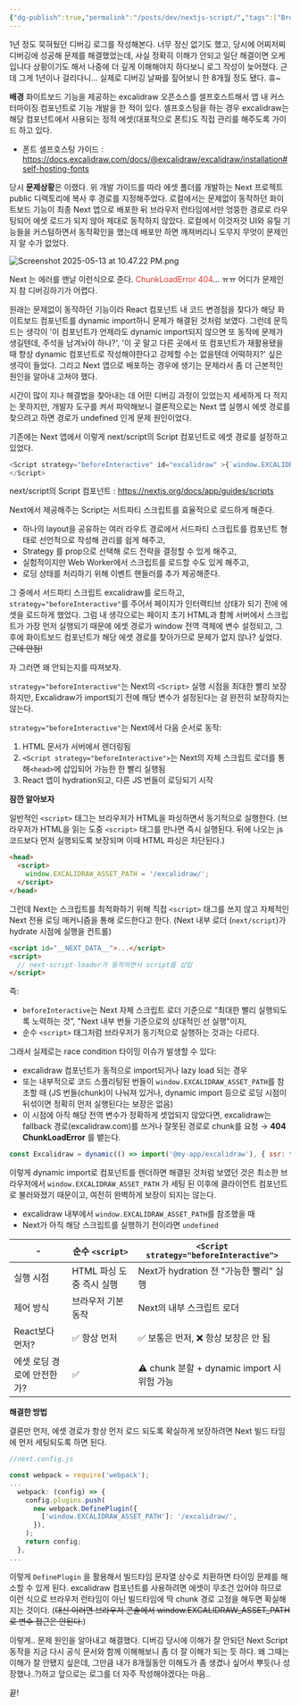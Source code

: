 ```yaml
---
{"dg-publish":true,"permalink":"/posts/dev/nextjs-script/","tags":["Browser","Nextjs"],"created":"2025-05-13","updated":"2025-05-13T22:33:00"}
---
```


1년 정도 묵혀뒀던 디버깅 로그를 작성해본다. 
너무 정신 없기도 했고, 당시에 어찌저찌 디버깅에 성공해 문제를 해결했었는데, 사실 정확히 이해가 안되고 일단 해결이면 오케입니다 상황이기도 해서 나중에 더 깊게 이해해야지 하다보니 로그 작성이 늦어졌다. 근데 그게 1년이나 걸리다니... 실제로 디버깅 날짜를 짚어보니 한 8개월 정도 됐다. 휴~

**배경**
화이트보드 기능을 제공하는 excalidraw 오픈소스를 셀프호스트해서 앱 내 커스터마이징 컴포넌트로 기능 개발을 한 적이 있다. 셀프호스팅을 하는 경우 excalidraw는 해당 컴포넌트에서 사용되는 정적 에셋(대표적으로 폰트)도 직접 관리를 해주도록 가이드 하고 있다. 
- 폰트 셀프호스팅 가이드 :  https://docs.excalidraw.com/docs/@excalidraw/excalidraw/installation#self-hosting-fonts 

당시 **문제상황**은 이랬다. 
위 개발 가이드를 따라 에셋 폴더를 개발하는 Next 프로젝트 public 디렉토리에 복사 후 경로를 지정해주었다. 로컬에서는 문제없이 동작하던 화이트보드 기능이 최종 Next 앱으로 배포한 뒤 브라우저 런타임에서만 엉뚱한 경로로 라우팅되어 에셋 로드가 되지 않아 제대로 동작하지 않았다. 로컬에서 이것저것 UI와 유틸 기능들을 커스텀하면서 동작확인을 했는데 배포만 하면 깨져버리니 도무지 무엇이 문제인지 알 수가 없었다.

![Screenshot 2025-05-13 at 10.47.22 PM.png](/img/user/Screenshot%202025-05-13%20at%2010.47.22%20PM.png)

Next 는 에러를 맨날 이런식으로 준다. <font color="#d83931">ChunkLoadError 404</font>... ㅠㅠ 어디가 문제인지 참 디버깅하기가 어렵다.

원래는 문제없이 동작하던 기능이라 React 컴포넌트 내 코드 변경점을 찾다가 해당 화이트보드 컴포넌트를 dynamic import하니 문제가 해결된 것처럼 보였다. 그런데 문득 드는 생각이 '이 컴포넌트가 언제라도 dynamic import되지 않으면 또 동작에 문제가 생길텐데, 주석을 남겨놔야 하나?', '이 곳 말고 다른 곳에서 또 컴포넌트가 재활용됐을 때 항상 dynamic 컴포넌트로 작성해야한다고 강제할 수는 없을텐데 어떡하지?' 싶은 생각이 들었다. 그리고 Next 앱으로 배포하는 경우에 생기는 문제라서 좀 더 근본적인 원인을 알아내 고쳐야 했다.

시간이 많이 지나 해결법을 찾아내는 데 어떤 디버깅 과정이 있었는지 세세하게 다 적지는 못하지만, 개발자 도구를 켜서 파악해보니 결론적으로는 Next 앱 실행시 에셋 경로를 찾으려고 하면 경로가 undefined 인게 문제 원인이었다.

기존에는 Next 앱에서 이렇게 next/script의 Script 컴포넌트로 에셋 경로를 설정하고 있었다.

```js
<Script strategy="beforeInteractive" id="excalidraw" >{`window.EXCALIDRAW_ASSET_PATH = '/excalidraw/';`}
</Script>
```

next/script의 Script 컴포넌트 : https://nextjs.org/docs/app/guides/scripts

Next에서 제공해주는 Script는 서트파티 스크립트를 효율적으로 로드하게 해준다. 
- 하나의 layout을 공유하는 여러 라우트 경로에서 서드파티 스크립트를 컴포넌트 형태로 선언적으로 작성해 관리를 쉽게 해주고,
- Strategy 를 prop으로 선택해 로드 전략을 결정할 수 있게 해주고,
- 실험적이지만 Web Worker에서 스크립트를 로드할 수도 있게 해주고,
- 로딩 상태를 처리하기 위해 이벤트 핸들러를 추가 제공해준다.

그 중에서 서드파티 스크립트 excalidraw를 로드하고, `strategy="beforeInteractive"`를 주어서 페이지가 인터랙티브 상태가 되기 전에 에셋을 로드하게 했었다. 그럼 내 생각으로는 페이지 초기 HTML과 함께 서버에서 스크립트가 가장 먼저 실행되기 때문에 에셋 경로가 window 전역 객체에 변수 설정되고, 그 후에 화이트보드 컴포넌트가 해당 에셋 경로를 찾아가므로 문제가 없지 않나? 싶었다. ~~근데 안됨!~~

자 그러면 왜 안되는지를 따져보자.

`strategy="beforeInteractive"`는 Next의 `<Script>` 실행 시점을 최대한 빨리 보장하지만, Excalidraw가 import되기 전에 해당 변수가 설정된다는 걸 완전히 보장하지는 않는다.

`strategy="beforeInteractive"`는 Next에서 다음 순서로 동작:
1. HTML 문서가 서버에서 렌더링됨
2. `<Script strategy="beforeInteractive">`는 Next의 자체 스크립트 로더를 통해`<head>`에 삽입되어 가능한 한 빨리 실행됨
3. React 앱이 hydration되고, 다른 JS 번들이 로딩되기 시작

**잠깐 알아보자**

일반적인 `<script>` 태그는 브라우저가 HTML을 파싱하면서 동기적으로 실행한다.
(브라우저가 HTML을 읽는 도중 `<script>` 태그를 만나면 즉시 실행된다. 뒤에 나오는 js 코드보다 먼저 실행되도록 보장되며 이때 HTML 파싱은 차단된다.)

```html
<head>
  <script>
    window.EXCALIDRAW_ASSET_PATH = '/excalidraw/';
  </script>
</head>
```

그런데 Next는 스크립트를 최적화하기 위해 직접 `<script>` 태그를 쓰지 않고 자체적인 Next 전용 로딩 매커니즘을 통해 로드한다고 한다. 
(Next 내부 로더 (`next/script`)가 hydrate 시점에 실행을 컨트롤)

```html
<script id="__NEXT_DATA__">...</script>
<script>
  // next-script-loader가 동작하면서 script를 삽입
</script>
```


즉:
- `beforeInteractive`는 Next 자체 스크립트 로더 기준으로 “최대한 빨리 실행되도록 노력하는 것”, "Next 내부 번들 기준으로의 상대적인 선 실행"이지,
- 순수 `<script>` 태그처럼 브라우저가 동기적으로 실행하는 것과는 다르다.

그래서 실제로는 race condition 타이밍 이슈가 발생할 수 있다:
- excalidraw 컴포넌트가 동적으로 import되거나 lazy load 되는 경우
- 또는 내부적으로 코드 스플리팅된 번들이 `window.EXCALIDRAW_ASSET_PATH`를 참조할 때 (JS 번들(chunk)이 나눠져 있거나, dynamic import 등으로 로딩 시점이 뒤섞이면 정확히 먼저 실행된다는 보장은 없음)
- 이 시점에 아직 해당 전역 변수가 정확하게 셋업되지 않았다면, excalidraw는 fallback 경로(excalidraw.com)를 쓰거나 잘못된 경로로 chunk를 요청 → **404 ChunkLoadError** 를 뱉는다.


```js
const Excalidraw = dynamic(() => import('@my-app/excalidraw'), { ssr: false });

```
이렇게 dynamic import로 컴포넌트를 렌더하면 해결된 것처럼 보였던 것은 최소한 브라우저에서 `window.EXCALIDRAW_ASSET_PATH` 가 세팅 된 이후에 클라이언트 컴포넌트로 불러와졌기 때문이고, 여전히 완벽하게 보장이 되지는 않는다.

- excalidraw 내부에서 `window.EXCALIDRAW_ASSET_PATH`를 참조했을 때
- Next가 아직 해당 스크립트를 실행하기 전이라면 `undefined`

| -               | 순수 `<script>`    | `<Script strategy="beforeInteractive">` |
| --------------- | ---------------- | --------------------------------------- |
| 실행 시점           | HTML 파싱 도중 즉시 실행 | Next가 hydration 전 "가능한 빨리" 실행           |
| 제어 방식           | 브라우저 기본 동작       | Next의 내부 스크립트 로더                        |
| React보다 먼저?     | ✅ 항상 먼저          | ✅ 보통은 먼저, ❌ 항상 보장은 안 됨                  |
| 에셋 로딩 경로에 안전한가? | ✅                | ⚠️ chunk 분할 + dynamic import 시 위험 가능    |


**해결한 방법**

결론만 먼저,
에셋 경로가 항상 먼저 로드 되도록 확실하게 보장하려면 Next 빌드 타임에 먼저 세팅되도록 하면 된다.

```js
//next.config.js

const webpack = require('webpack');
...
  webpack: (config) => {
    config.plugins.push(
      new webpack.DefinePlugin({
        ['window.EXCALIDRAW_ASSET_PATH']: '/excalidraw/',
      }),
    );
    return config;
  },
...

```

이렇게 `DefinePlugin` 을 활용해서 빌드타임 문자열 상수로 치환하면 타이밍 문제를 해소할 수 있게 된다. excalidraw 컴포넌트를 사용하려면 에셋이 무조건 있어야 하므로 이런 식으로 브라우저 런타임이 아닌 빌드타임에 딱 chunk 경로 고정을 해두면 확실해지는 것이다. (~~대신 이러면 브라우저 콘솔에서 window.EXCALIDRAW_ASSET_PATH 로 변수 접근은 안된다.~~)

이렇게.. 문제 원인을 알아내고 해결했다. 디버깅 당시에 이해가 잘 안되던 Next Script 동작을 지금 다시 공식 문서와 함께 이해해보니 좀 더 잘 이해가 되는 듯 하다. 왜 그때는 이해가 잘 안됐지 싶은데, 그만큼 내가 8개월동안 이해도가 좀 생겼나 싶어서 뿌듯(나 성장했나..?)하고 앞으로는 로그를 더 자주 작성해야겠다는 마음..

끝!